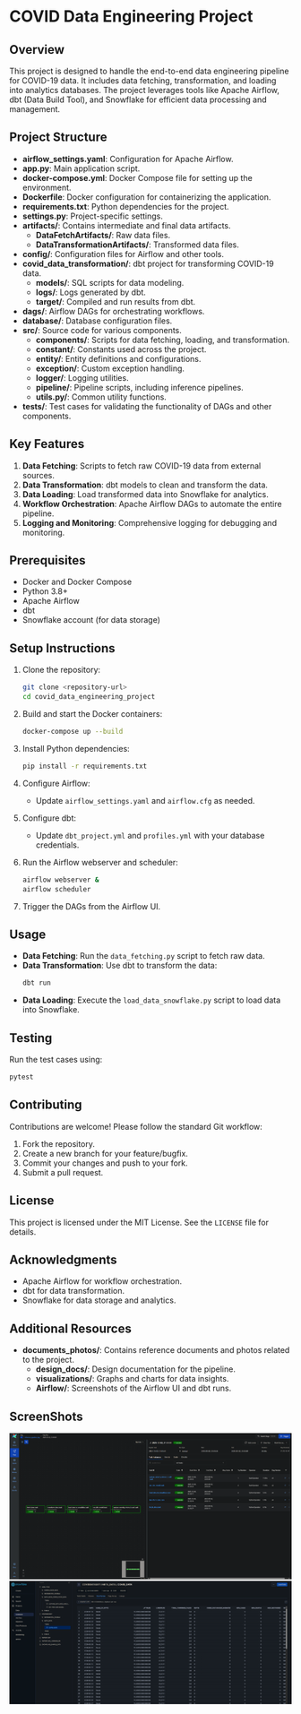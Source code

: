 # COVID Data Engineering Project

## Overview
This project is designed to handle the end-to-end data engineering pipeline for COVID-19 data. It includes data fetching, transformation, and loading into analytics databases. The project leverages tools like Apache Airflow, dbt (Data Build Tool), and Snowflake for efficient data processing and management.

## Project Structure

- **airflow_settings.yaml**: Configuration for Apache Airflow.
- **app.py**: Main application script.
- **docker-compose.yml**: Docker Compose file for setting up the environment.
- **Dockerfile**: Docker configuration for containerizing the application.
- **requirements.txt**: Python dependencies for the project.
- **settings.py**: Project-specific settings.
- **artifacts/**: Contains intermediate and final data artifacts.
  - **DataFetchArtifacts/**: Raw data files.
  - **DataTransformationArtifacts/**: Transformed data files.
- **config/**: Configuration files for Airflow and other tools.
- **covid_data_transformation/**: dbt project for transforming COVID-19 data.
  - **models/**: SQL scripts for data modeling.
  - **logs/**: Logs generated by dbt.
  - **target/**: Compiled and run results from dbt.
- **dags/**: Airflow DAGs for orchestrating workflows.
- **database/**: Database configuration files.
- **src/**: Source code for various components.
  - **components/**: Scripts for data fetching, loading, and transformation.
  - **constant/**: Constants used across the project.
  - **entity/**: Entity definitions and configurations.
  - **exception/**: Custom exception handling.
  - **logger/**: Logging utilities.
  - **pipeline/**: Pipeline scripts, including inference pipelines.
  - **utils.py/**: Common utility functions.
- **tests/**: Test cases for validating the functionality of DAGs and other components.

## Key Features

1. **Data Fetching**: Scripts to fetch raw COVID-19 data from external sources.
2. **Data Transformation**: dbt models to clean and transform the data.
3. **Data Loading**: Load transformed data into Snowflake for analytics.
4. **Workflow Orchestration**: Apache Airflow DAGs to automate the entire pipeline.
5. **Logging and Monitoring**: Comprehensive logging for debugging and monitoring.

## Prerequisites

- Docker and Docker Compose
- Python 3.8+
- Apache Airflow
- dbt
- Snowflake account (for data storage)

## Setup Instructions

1. Clone the repository:
   ```bash
   git clone <repository-url>
   cd covid_data_engineering_project
   ```

2. Build and start the Docker containers:
   ```bash
   docker-compose up --build
   ```

3. Install Python dependencies:
   ```bash
   pip install -r requirements.txt
   ```

4. Configure Airflow:
   - Update `airflow_settings.yaml` and `airflow.cfg` as needed.

5. Configure dbt:
   - Update `dbt_project.yml` and `profiles.yml` with your database credentials.

6. Run the Airflow webserver and scheduler:
   ```bash
   airflow webserver &
   airflow scheduler
   ```

7. Trigger the DAGs from the Airflow UI.

## Usage

- **Data Fetching**: Run the `data_fetching.py` script to fetch raw data.
- **Data Transformation**: Use dbt to transform the data:
  ```bash
  dbt run
  ```
- **Data Loading**: Execute the `load_data_snowflake.py` script to load data into Snowflake.

## Testing

Run the test cases using:
```bash
pytest
```

## Contributing

Contributions are welcome! Please follow the standard Git workflow:
1. Fork the repository.
2. Create a new branch for your feature/bugfix.
3. Commit your changes and push to your fork.
4. Submit a pull request.

## License

This project is licensed under the MIT License. See the `LICENSE` file for details.

## Acknowledgments

- Apache Airflow for workflow orchestration.
- dbt for data transformation.
- Snowflake for data storage and analytics.

## Additional Resources

- **documents_photos/**: Contains reference documents and photos related to the project.
    - **design_docs/**: Design documentation for the pipeline.
    - **visualizations/**: Graphs and charts for data insights.
    - **Airflow/**: Screenshots of the Airflow UI and dbt runs.

## ScreenShots

![Airflow](documents_photos/Airflow.png)
![Snowflake Database](documents_photos/Snowflake_Database.png)
